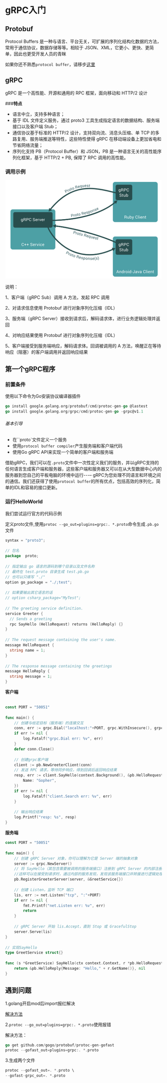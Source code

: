 # gRPC入门

## Protobuf

Protocol Buffers 是一种与语言、平台无关，可扩展的序列化结构化数据的方法，常用于通信协议，数据存储等等。相较于 JSON、XML，它更小、更快、更简单，因此也更受开发人员的青眯

如果你还不熟悉`protocol buffer`，请移步[这里](https://developers.google.com/protocol-buffers/docs/overview)

## gRPC
gRPC 是一个高性能、开源和通用的 RPC 框架，面向移动和 HTTP/2 设计

###**特点**

+ 语言中立，支持多种语言；
+ 基于 IDL 文件定义服务，通过 proto3 工具生成指定语言的数据结构、服务端接口以及客户端 Stub；
+ 通信协议基于标准的 HTTP/2 设计，支持双向流、消息头压缩、单 TCP 的多路复用、服务端推送等特性，这些特性使得 gRPC 在移动端设备上更加省电和节省网络流量；
+ 序列化支持 PB（Protocol Buffer）和 JSON，PB 是一种语言无关的高性能序列化框架，基于 HTTP/2 + PB, 保障了 RPC 调用的高性能。

### **调用示例**

![调用示例](README.assets/image-20210518203646468.png)

说明：

1、客户端（gRPC Sub）调用 A 方法，发起 RPC 调用

2、对请求信息使用 Protobuf 进行对象序列化压缩（IDL）

3、服务端（gRPC Server）接收到请求后，解码请求体，进行业务逻辑处理并返回

4、对响应结果使用 Protobuf 进行对象序列化压缩（IDL）

5、客户端接受到服务端响应，解码请求体。回调被调用的 A 方法，唤醒正在等待响应（阻塞）的客户端调用并返回响应结果



## 第一个gRPC程序

### 前置条件

使用以下命令为Go安装协议编译器插件

```go
go install google.golang.org/protobuf/cmd/protoc-gen-go @lastest
go install google.golang.org/grpc/cmd/protoc-gen-go -grpc@v1.1
```

###### 基本引导

+ 在``proto`文件定义一个服务
+ 使用`protocol buffer compiler`产生服务端和客户端代码
+ 使用Go gRPC API来实现一个简单的客户端和服务端



借助gRPC，我们可以在`.proto`文件中一次性定义我们的服务，并以gRPC支持的任何语言生成客户端和服务器，这些客户端和服务器又可以在从大型数据中心内的服务器到您自己的平板电脑的环境中运行---–
gRPC为您处理不同语言和环境之间的通信。我们还获得了使用`protocol buffer`的所有优点，包括高效的序列化，简单的IDL和容易的接口更新。



### 运行HelloWorld

我们尝试运行官方的代码示例

定义proto文件,使用`protoc --go_out=plugins=grpc:. *.proto`命令生成`.pb.go`文件

```go
syntax = "proto3";

// 包名
package  proto;

// 指定输出 go 语言的源码到哪个目录以及文件名称
// 最终在 test.proto 目录生成 test.pb.go
// 也可以只填写 "./"
option go_package = "./;test";

// 如果要输出其它语言的话
// option csharp_package="MyTest";

// The greeting service definition.
service Greeter {
  // Sends a greeting
  rpc SayHello (HelloRequest) returns (HelloReply) {}
}

// The request message containing the user's name.
message HelloRequest {
  string name = 1;
}

// The response message containing the greetings
message HelloReply {
  string message = 1;
}
```



**客户端**

```go

const PORT = "50051"

func main() {
	// 创建与给定目标（服务端）的连接交互
	conn, err := grpc.Dial("localhost:"+PORT, grpc.WithInsecure(), grpc.WithBlock())
	if err != nil {
		log.Fatalf("grpc.Dial err: %v", err)
	}
	defer conn.Close()

	// 创建grpc客户端
	client := pb.NewGreeterClient(conn)
	// 发送 RPC 请求，等待同步响应，得到回调后返回响应结果
	resp, err := client.SayHello(context.Background(), &pb.HelloRequest{
		Name: "Gopher",
	})
	if err != nil {
		log.Fatalf("client.Search err: %v", err)
	}

	// 输出响应结果
	log.Printf("resp: %s", resp)
}

```



**服务端**

```go
const PORT = "50051"

func main() {
	// 创建 gRPC Server 对象，你可以理解为它是 Server 端的抽象对象
	server := grpc.NewServer()
	// 将 SayHello（其包含需要被调用的服务端接口）注册到 gRPC Server 的内部注册中心。
	//这样可以在接受到请求时，通过内部的服务发现，发现该服务端接口并转接进行逻辑处理
	pb.RegisterGreeterServer(server, &GreetService{})

	// 创建 Listen，监听 TCP 端口
	lis, err := net.Listen("tcp", ":"+PORT)
	if err != nil {
		fmt.Printf("net.Listen err: %v", err)
		return
	}

	// gRPC Server 开始 lis.Accept，直到 Stop 或 GracefulStop
	server.Serve(lis)
}

// 实现SayHello
type GreetService struct{}

func (s *GreetService) SayHello(ctx context.Context, r *pb.HelloRequest) (*pb.HelloReply, error) {
	return &pb.HelloReply{Message: "Hello," + r.GetName()}, nil
}

```





## 遇到问题

1.golang开启mod后import报红解决

[解决方法](https://zhuanlan.zhihu.com/p/93508676)

2.`protoc --go_out=plugins=grpc:. *.proto`使用报错

解决方法：

```go
go get github.com/gogo/protobuf/protoc-gen-gofast
protoc --gofast_out=plugins=grpc:. *.proto
```

3.生成两个文件
```go
protoc --gofast_out=. *.proto \
--gofast-grpc_out=. *.proto
```